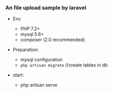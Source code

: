 ### An file upload sample by laravel 

- Env
  - PHP 7.2+
  - mysql 5.6+
  - composer (2.0 recommended)

- Preparation:
  - mysql configuration
  - `php artisan migrate` //create tables in db
- start:
  - php artisan serve


